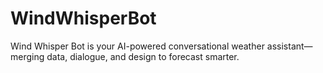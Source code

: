 # WindWhisperBot
Wind Whisper Bot is your AI-powered conversational weather assistant—merging data, dialogue, and design to forecast smarter.
